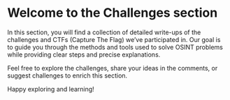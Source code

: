 # Welcome to the Challenges section 

In this section, you will find a collection of detailed write-ups of the challenges and CTFs (Capture The Flag) we’ve participated in. Our goal is to guide you through the methods and tools used to solve OSINT problems while providing clear steps and precise explanations.

Feel free to explore the challenges, share your ideas in the comments, or suggest challenges to enrich this section.

Happy exploring and learning!

